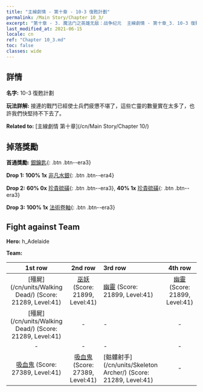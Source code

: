 ```yaml
---
title: "主線劇情 - 第十章 - 10-3 復甦計劃"
permalink: /Main Story/Chapter 10_3/
excerpt: "第十章 - 3. 魔法门之英雄无敌：战争纪元  主線劇情 - 第十章_3. 10-3 復甦計劃"
last_modified_at: 2021-06-15
locale: cn
ref: "Chapter 10_3.md"
toc: false
classes: wide
---
```


## 詳情

 **名字:** 10-3 復甦計劃

 **玩法詳解:** 接連的戰鬥已經使士兵們疲憊不堪了，這些亡靈的數量實在太多了，也許我們快堅持不下去了。

 **Related to:** [主線劇情 第十章](/cn/Main Story/Chapter 10/)

## 掉落獎勵

 **首通獎勵:** [銀鑰匙](/cn/Items/con_693/){: .btn .btn--era3}

 **Drop 1:** **100% 1x** [非凡水銀](/cn/Items/mat_35/){: .btn .btn--era4}

 **Drop 2:** **60% 0x** [珍貴硫磺](/cn/Items/mat_29/){: .btn .btn--era3}, **40% 1x** [珍貴硫磺](/cn/Items/mat_29/){: .btn .btn--era3}

 **Drop 3:** **100% 1x** [法術卷軸](/cn/Items/con_694/){: .btn .btn--era3}


## Fight against Team
 **Hero:** h_Adelaide

 **Team:**


  | 1st row | 2nd row | 3rd row | 4th row |
  |:----:|:----:|:----|:----:|
  | [殭屍](/cn/units/Walking Dead/) (Score: 21289, Level:41)  | [巫妖](/cn/units/Lich/) (Score: 21899, Level:41)  | [幽靈](/cn/units/Wight/) (Score: 21899, Level:41)  | [幽靈](/cn/units/Wight/) (Score: 21899, Level:41)  |
  | [殭屍](/cn/units/Walking Dead/) (Score: 21289, Level:41)  | - | - | - |
  | - | - | - | - |
  | [吸血鬼](/cn/units/Vampire/) (Score: 27389, Level:41)  | [吸血鬼](/cn/units/Vampire/) (Score: 27389, Level:41)  | [骷髏射手](/cn/units/Skeleton Archer/) (Score: 21289, Level:41)  | - |



